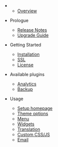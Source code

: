 - 
    - [Overview](overview.md)
- Prologue
    - [Release Notes](releases.md)
    - [Upgrade Guide](upgrade.md)
- Getting Started
    - [Installation](installation.md)
    - [SSL](ssl.md)
    - [License](license.md)
    
- Available plugins
    - [Analytics](plugin-analytics.md)
    - [Backup](plugin-backup.md)

- Usage
  - [Setup homepage](usage-homepage.md)
  - [Theme options](usage-theme-options.md)
  - [Menu](usage-menu.md)
  - [Widgets](usage-widgets.md)
  - [Translation](usage-translation.md)
  - [Custom CSS/JS](usage-custom-css-js.md)
  - [Email](usage-email.md)
  
